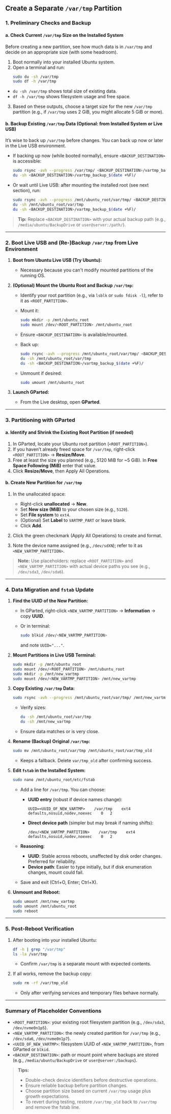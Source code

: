 
## Create a Separate `/var/tmp` Partition

### 1. Preliminary Checks and Backup

#### a. Check Current `/var/tmp` Size on the Installed System
Before creating a new partition, see how much data is in `/var/tmp` and decide on an appropriate size (with some headroom).

1. Boot normally into your installed Ubuntu system.
2. Open a terminal and run:
   ```bash
   sudo du -sh /var/tmp
   sudo df -h /var/tmp
   ```

* `du -sh /var/tmp` shows total size of existing data.
* `df -h /var/tmp` shows filesystem usage and free space.

3. Based on these outputs, choose a target size for the new `/var/tmp` partition (e.g., if `/var/tmp` uses 2 GiB, you might allocate 5 GiB or more).

#### b. Backup Existing `/var/tmp` Data (Optional: from Installed System or Live USB)

It’s wise to back up `/var/tmp` before changes. You can back up now or later in the Live USB environment.

* If backing up now (while booted normally), ensure `<BACKUP_DESTINATION>` is accessible:

  ```bash
  sudo rsync -avh --progress /var/tmp/ <BACKUP_DESTINATION>/vartmp_backup_$(date +%F)/
  du -sh <BACKUP_DESTINATION>/vartmp_backup_$(date +%F)/
  ```
* Or wait until Live USB: after mounting the installed root (see next section), run:

  ```bash
  sudo rsync -avh --progress /mnt/ubuntu_root/var/tmp/ <BACKUP_DESTINATION>/vartmp_backup_$(date +%F)/
  du -sh /mnt/ubuntu_root/var/tmp
  du -sh <BACKUP_DESTINATION>/vartmp_backup_$(date +%F)/
  ```

> **Tip:** Replace `<BACKUP_DESTINATION>` with your actual backup path (e.g., `/media/ubuntu/BackupDrive` or `user@server:/path/`).

---

### 2. Boot Live USB and (Re-)Backup `/var/tmp` from Live Environment

1. **Boot from Ubuntu Live USB (Try Ubuntu):**

   * Necessary because you can't modify mounted partitions of the running OS.
2. **(Optional) Mount the Ubuntu Root and Backup `/var/tmp`:**

   * Identify your root partition (e.g., via `lsblk` or `sudo fdisk -l`), refer to it as `<ROOT_PARTITION>`.
   * Mount it:

     ```bash
     sudo mkdir -p /mnt/ubuntu_root
     sudo mount /dev/<ROOT_PARTITION> /mnt/ubuntu_root
     ```
   * Ensure `<BACKUP_DESTINATION>` is available/mounted.
   * Back up:

     ```bash
     sudo rsync -avh --progress /mnt/ubuntu_root/var/tmp/ <BACKUP_DESTINATION>/vartmp_backup_$(date +%F)/
     du -sh /mnt/ubuntu_root/var/tmp
     du -sh <BACKUP_DESTINATION>/vartmp_backup_$(date +%F)/
     ```
   * Unmount if desired:

     ```bash
     sudo umount /mnt/ubuntu_root
     ```
3. **Launch GParted:**

   * From the Live desktop, open **GParted**.

---

### 3. Partitioning with GParted

#### a. Identify and Shrink the Existing Root Partition (if needed)

1. In GParted, locate your Ubuntu root partition (`<ROOT_PARTITION>`).
2. If you haven’t already freed space for `/var/tmp`, right-click `<ROOT_PARTITION>` → **Resize/Move**.
3. Free at least the size you planned (e.g., 5120 MiB for \~5 GiB). In **Free Space Following (MiB)** enter that value.
4. Click **Resize/Move**, then Apply All Operations.

#### b. Create New Partition for `/var/tmp`

1. In the unallocated space:

   * Right-click **unallocated** → **New**.
   * Set **New size (MiB)** to your chosen size (e.g., `5120`).
   * Set **File system** to `ext4`.
   * (Optional) Set **Label** to `VARTMP_PART` or leave blank.
   * Click **Add**.
2. Click the green checkmark (Apply All Operations) to create and format.
3. Note the device name assigned (e.g., `/dev/sdXN`); refer to it as `<NEW_VARTMP_PARTITION>`.

> **Note:** Use placeholders: replace `<ROOT_PARTITION>` and `<NEW_VARTMP_PARTITION>` with actual device paths you see (e.g., `/dev/sda3`, `/dev/sda6`).

---

### 4. Data Migration and `fstab` Update

1. **Find the UUID of the New Partition:**

   * In GParted, right-click `<NEW_VARTMP_PARTITION>` → **Information** → copy **UUID**.
   * Or in terminal:

     ```bash
     sudo blkid /dev/<NEW_VARTMP_PARTITION>
     ```

     and note `UUID="..."`.

2. **Mount Partitions in Live USB Terminal:**

   ```bash
   sudo mkdir -p /mnt/ubuntu_root
   sudo mount /dev/<ROOT_PARTITION> /mnt/ubuntu_root
   sudo mkdir -p /mnt/new_vartmp
   sudo mount /dev/<NEW_VARTMP_PARTITION> /mnt/new_vartmp
   ```

3. **Copy Existing `/var/tmp` Data:**

   ```bash
   sudo rsync -avh --progress /mnt/ubuntu_root/var/tmp/ /mnt/new_vartmp/
   ```

   * Verify sizes:

     ```bash
     du -sh /mnt/ubuntu_root/var/tmp
     du -sh /mnt/new_vartmp
     ```
   * Ensure data matches or is very close.

4. **Rename (Backup) Original `/var/tmp`:**

   ```bash
   sudo mv /mnt/ubuntu_root/var/tmp /mnt/ubuntu_root/var/tmp_old
   ```

   * Keeps a fallback. Delete `var/tmp_old` after confirming success.

5. **Edit `fstab` in the Installed System:**

   ```bash
   sudo nano /mnt/ubuntu_root/etc/fstab
   ```

   * Add a line for `/var/tmp`. You can choose:

     * **UUID entry** (robust if device names change):

       ```
       UUID=<UUID_OF_NEW_VARTMP>    /var/tmp    ext4    defaults,nosuid,nodev,noexec    0   2
       ```
     * **Direct device path** (simpler but may break if naming shifts):

       ```
       /dev/<NEW_VARTMP_PARTITION>    /var/tmp    ext4    defaults,nosuid,nodev,noexec    0   2
       ```
   * **Reasoning**:

     * **UUID**: Stable across reboots, unaffected by disk order changes. Preferred for reliability.
     * **Device path**: Easier to type initially, but if disk enumeration changes, mount could fail.
   * Save and exit (Ctrl+O, Enter; Ctrl+X).

6. **Unmount and Reboot:**

   ```bash
   sudo umount /mnt/new_vartmp
   sudo umount /mnt/ubuntu_root
   sudo reboot
   ```

---

### 5. Post-Reboot Verification

1. After booting into your installed Ubuntu:

   ```bash
   df -h | grep "/var/tmp"
   ls -la /var/tmp
   ```

   * Confirm `/var/tmp` is a separate mount with expected contents.
2. If all works, remove the backup copy:

   ```bash
   sudo rm -rf /var/tmp_old
   ```

   * Only after verifying services and temporary files behave normally.

---

### Summary of Placeholder Conventions

* `<ROOT_PARTITION>`: your existing root filesystem partition (e.g., `/dev/sda3`, `/dev/nvme0n1p5`).
* `<NEW_VARTMP_PARTITION>`: the newly created partition for `/var/tmp` (e.g., `/dev/sda6`, `/dev/nvme0n1p7`).
* `<UUID_OF_NEW_VARTMP>`: filesystem UUID of `<NEW_VARTMP_PARTITION>`, from GParted or `blkid`.
* `<BACKUP_DESTINATION>`: path or mount point where backups are stored (e.g., `/media/ubuntu/BackupDrive` or `user@server:/backups`).

> **Tips:**
>
> * Double-check device identifiers before destructive operations.
> * Ensure reliable backup before partition changes.
> * Choose partition size based on current `/var/tmp` usage plus growth expectations.
> * To revert during testing, restore `/var/tmp_old` back to `/var/tmp` and remove the fstab line.

